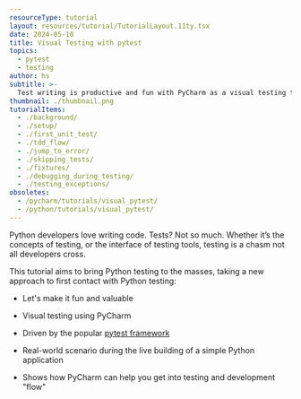 ```yaml
---
resourceType: tutorial
layout: resources/tutorial/TutorialLayout.11ty.tsx
date: 2024-05-10
title: Visual Testing with pytest
topics:
  - pytest
  - testing
author: hs
subtitle: >-
  Test writing is productive and fun with PyCharm as a visual testing tool atop pytest.
thumbnail: ./thumbnail.png
tutorialItems:
  - ./background/
  - ./setup/
  - ./first_unit_test/
  - ./tdd_flow/
  - ./jump_to_error/
  - ./skipping_tests/
  - ./fixtures/
  - ./debugging_during_testing/
  - ./testing_exceptions/
obsoletes:
  - /pycharm/tutorials/visual_pytest/
  - /python/tutorials/visual_pytest/
---
```


Python developers love writing code. Tests? Not so much. Whether it’s the concepts of testing, or the interface of testing tools, testing is a chasm
not all developers cross.

This tutorial aims to bring Python testing to the masses, taking a new approach to first contact with Python testing:

- Let's make it fun and valuable

- Visual testing using PyCharm

- Driven by the popular [pytest framework](https://docs.pytest.org/en/latest/)

- Real-world scenario during the live building of a simple Python application

- Shows how PyCharm can help you get into testing and development "flow"
